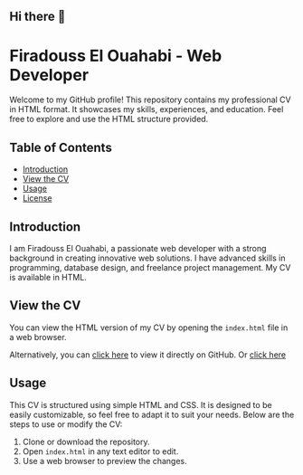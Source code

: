 ## Hi there 👋

# Firadouss El Ouahabi - Web Developer

Welcome to my GitHub profile! This repository contains my professional CV in HTML format. It showcases my skills, experiences, and education. Feel free to explore and use the HTML structure provided.

## Table of Contents

- [Introduction](#introduction)
- [View the CV](#view-the-cv)
- [Usage](#usage)
- [License](#license)

## Introduction

I am Firadouss El Ouahabi, a passionate web developer with a strong background in creating innovative web solutions. I have advanced skills in programming, database design, and freelance project management. My CV is available in HTML.

## View the CV

You can view the HTML version of my CV by opening the `index.html` file in a web browser.

Alternatively, you can [click here](https://github.com/FeRoRin/FeRoRin) to view it directly on GitHub.
Or [click here](https://ferorin.github.io/FeRoRin)
## Usage

This CV is structured using simple HTML and CSS. It is designed to be easily customizable, so feel free to adapt it to suit your needs. Below are the steps to use or modify the CV:

1. Clone or download the repository.
2. Open `index.html` in any text editor to edit.
3. Use a web browser to preview the changes.



<!--
**FeRoRin/FeRoRin** is a ✨ _special_ ✨ repository because its `README.md` (this file) appears on your GitHub profile.

Here are some ideas to get you started:

- 🔭 I’m currently working on ...
- 🌱 I’m currently learning ...
- 👯 I’m looking to collaborate on ...
- 🤔 I’m looking for help with ...
- 💬 Ask me about ...
- 📫 How to reach me: ...
- 😄 Pronouns: ...
- ⚡ Fun fact: ...
-->
